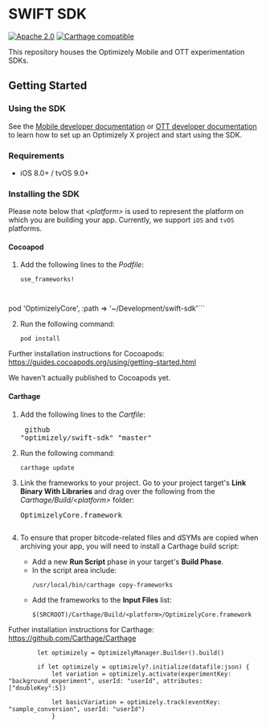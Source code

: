 # SWIFT SDK
[![Apache 2.0](https://img.shields.io/github/license/nebula-plugins/gradle-extra-configurations-plugin.svg)](http://www.apache.org/licenses/LICENSE-2.0)
[![Carthage compatible](https://img.shields.io/badge/Carthage-compatible-4BC51D.svg?style=flat)](https://github.com/carthage/carthage)

This repository houses the Optimizely Mobile and OTT experimentation SDKs.


## Getting Started

### Using the SDK

See the [Mobile developer documentation](https://developers.optimizely.com/x/solutions/sdks/reference/index.html?language=objectivec&platform=mobile) or [OTT developer documentation](https://developers.optimizely.com/x/solutions/sdks/reference/index.html?language=objectivec&platform=ott) to learn how to set
up an Optimizely X project and start using the SDK.

### Requirements
* iOS 8.0+ / tvOS 9.0+

### Installing the SDK
 
Please note below that _\<platform\>_ is used to represent the platform on which you are building your app. Currently, we support ```iOS``` and ```tvOS``` platforms.

#### Cocoapod 
1. Add the following lines to the _Podfile_:<pre>
    ```use_frameworks!```
    ```pod 'OptimizelyCore',     :git => 'https://github.com/optimizely/swift-sdk.git', :branch => 'master'
  pod 'OptimizelyCore', :path => '~/Development/swift-sdk'```
</pre>

2. Run the following command: <pre>``` pod install ```</pre>

Further installation instructions for Cocoapods: https://guides.cocoapods.org/using/getting-started.html

We haven't actually published to Cocoapods yet.  

#### Carthage
1. Add the following lines to the _Cartfile_:<pre> 
github "optimizely/swift-sdk" "master"
</pre>

2. Run the following command:<pre>```carthage update```</pre>

3. Link the frameworks to your project. Go to your project target's **Link Binary With Libraries** and drag over the following from the _Carthage/Build/\<platform\>_ folder: <pre> 
      OptimizelyCore.framework

4. To ensure that proper bitcode-related files and dSYMs are copied when archiving your app, you will need to install a Carthage build script:
      - Add a new **Run Script** phase in your target's **Build Phase**.</br>
      - In the script area include:<pre>
      ```/usr/local/bin/carthage copy-frameworks```</pre> 
      - Add the frameworks to the **Input Files** list:<pre>
            ```$(SRCROOT)/Carthage/Build/<platform>/OptimizelyCore.framework```
            </pre>

Futher installation instructions for Carthage: https://github.com/Carthage/Carthage

```
        let optimizely = OptimizelyManager.Builder().build()
        
        if let optimizely = optimizely?.initialize(datafile:json) {
            let variation = optimizely.activate(experimentKey: "background_experiment", userId: "userId", attributes: ["doubleKey":5])
            
            let basicVariation = optimizely.track(eventKey: "sample_conversion", userId: "userId")
            }
```
